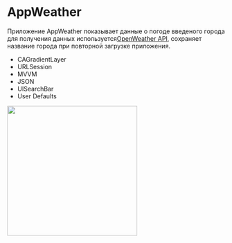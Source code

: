 # AppWeather

Приложение AppWeather показывает данные о погоде введеного города для получения данных используется[OpenWeather API](https://openweathermap.org/api), сохраняет название города при повторной загрузке приложения.

- CAGradientLayer
- URLSession
- MVVM
- JSON
- UISearchBar
- User Defaults

<img src="https://user-images.githubusercontent.com/81886542/130973282-0c424470-3579-49a5-a780-618333488dde.png" width="300" />



